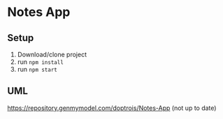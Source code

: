 # Notes App

## Setup

1. Download/clone project
2. run `npm install`
3. run `npm start`

## UML

https://repository.genmymodel.com/doptrois/Notes-App (not up to date)
